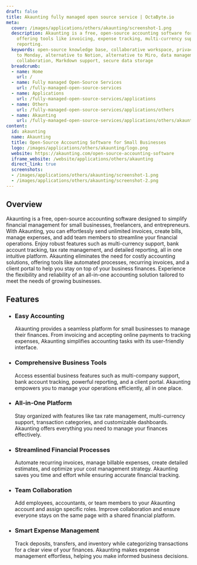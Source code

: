 ```yaml
---
draft: false
title: Akaunting fully managed open source service | OctaByte.io
meta:
  cover: /images/applications/others/akaunting/screenshot-1.png
  description: Akaunting is a free, open-source accounting software for small businesses,
    offering tools like invoicing, expense tracking, multi-currency support, and powerful
    reporting.
  keywords: open-source knowledge base, collaborative workspace, privacy-first, alternative
    to Monday, alternative to Notion, alternative to Miro, data management, real-time
    collaboration, Markdown support, secure data storage
  breadcrumb:
  - name: Home
    url: /
  - name: Fully managed Open-Source Services
    url: /fully-managed-open-source-services
  - name: Applications
    url: /fully-managed-open-source-services/applications
  - name: Others
    url: /fully-managed-open-source-services/applications/others
  - name: Akaunting
    url: /fully-managed-open-source-services/applications/others/akaunting
content:
  id: akaunting
  name: Akaunting
  title: Open-Source Accounting Software for Small Businesses
  logo: /images/applications/others/akaunting/logo.png
  website: https://akaunting.com/open-source-accounting-software
  iframe_website: /website/applications/others/akaunting
  direct_link: true
  screenshots:
  - /images/applications/others/akaunting/screenshot-1.png
  - /images/applications/others/akaunting/screenshot-2.png
---
```


## Overview

Akaunting is a free, open-source accounting software designed to simplify financial management for small businesses, freelancers, and entrepreneurs. With Akaunting, you can effortlessly send unlimited invoices, create bills, manage expenses, and add team members to streamline your financial operations. Enjoy robust features such as multi-currency support, bank account tracking, tax rate management, and detailed reporting, all in one intuitive platform. Akaunting eliminates the need for costly accounting solutions, offering tools like automated processes, recurring invoices, and a client portal to help you stay on top of your business finances. Experience the flexibility and reliability of an all-in-one accounting solution tailored to meet the needs of growing businesses.

## Features

- ### Easy Accounting

  Akaunting provides a seamless platform for small businesses to manage their finances. From invoicing and accepting online payments to tracking expenses, Akaunting simplifies accounting tasks with its user-friendly interface.

- ### Comprehensive Business Tools

  Access essential business features such as multi-company support, bank account tracking, powerful reporting, and a client portal. Akaunting empowers you to manage your operations efficiently, all in one place.

- ### All-in-One Platform

  Stay organized with features like tax rate management, multi-currency support, transaction categories, and customizable dashboards. Akaunting offers everything you need to manage your finances effectively.

- ### Streamlined Financial Processes

  Automate recurring invoices, manage billable expenses, create detailed estimates, and optimize your cost management strategy. Akaunting saves you time and effort while ensuring accurate financial tracking.

- ### Team Collaboration

  Add employees, accountants, or team members to your Akaunting account and assign specific roles. Improve collaboration and ensure everyone stays on the same page with a shared financial platform.

- ### Smart Expense Management

  Track deposits, transfers, and inventory while categorizing transactions for a clear view of your finances. Akaunting makes expense management effortless, helping you make informed business decisions.